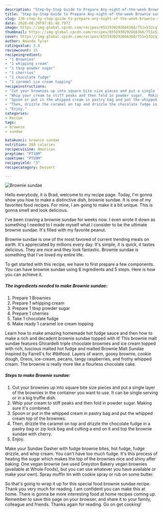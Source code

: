 ```yaml
---
description: "Step-by-Step Guide to Prepare Any-night-of-the-week Brownie sundae"
title: "Step-by-Step Guide to Prepare Any-night-of-the-week Brownie sundae"
slug: 136-step-by-step-guide-to-prepare-any-night-of-the-week-brownie-sundae
date: 2020-08-29T07:01:48.797Z
image: https://img-global.cpcdn.com/recipes/6551930292666368/751x532cq70/brownie-sundae-recipe-main-photo.jpg
thumbnail: https://img-global.cpcdn.com/recipes/6551930292666368/751x532cq70/brownie-sundae-recipe-main-photo.jpg
cover: https://img-global.cpcdn.com/recipes/6551930292666368/751x532cq70/brownie-sundae-recipe-main-photo.jpg
author: Amanda Tyler
ratingvalue: 3.8
reviewcount: 15
recipeingredient:
- "1 Brownies"
- "1 whipping cream"
- "1 tbsp powder sugar"
- "1 cherries"
- "1 chocolate fudge"
- "1 caramel ice cream topping"
recipeinstructions:
- "Cut your brownies up into square bite size pieces and put a single layer of the brownies in the container you want to use. It can be single serving or in a big truffle dish."
- "Whip your cream to stiff peaks and then fold in powder sugar.  Making sure it&#39;s combined."
- "Spoon or put in the whipped cream in pastry bag and put the whipped cream top of the brownies."
- "Then, drizzle the caramel on top and drizzle the chocolate fudge in a pastry bag or zip lock bag and cutting a end on it and top the brownie sundae with  cherry."
- "Enjoy."
categories:
- Recipe
tags:
- brownie
- sundae

katakunci: brownie sundae 
nutrition: 268 calories
recipecuisine: American
preptime: "PT10M"
cooktime: "PT59M"
recipeyield: "3"
recipecategory: Dessert

---
```



![Brownie sundae](https://img-global.cpcdn.com/recipes/6551930292666368/751x532cq70/brownie-sundae-recipe-main-photo.jpg)

Hello everybody, it is Brad, welcome to my recipe page. Today, I'm gonna show you how to make a distinctive dish, brownie sundae. It is one of my favorites food recipes. For mine, I am going to make it a bit unique. This is gonna smell and look delicious.

I&#39;ve been craving a brownie sundae for weeks now. I even wrote it down as something I needed to I made myself what I consider to be the ultimate brownie sundae. It&#39;s filled with my favorite peanut.

Brownie sundae is one of the most favored of current trending meals on earth. It's appreciated by millions every day. It's simple, it is quick, it tastes delicious. They are nice and they look fantastic. Brownie sundae is something that I've loved my entire life.


To get started with this recipe, we have to first prepare a few components. You can have brownie sundae using 6 ingredients and 5 steps. Here is how you can achieve it.

##### The ingredients needed to make Brownie sundae:

1. Prepare 1 Brownies
1. Prepare 1 whipping cream
1. Prepare 1 tbsp powder sugar
1. Prepare 1 cherries
1. Take 1 chocolate fudge
1. Make ready 1 caramel ice cream topping


Learn how to make amazing homemade hot fudge sauce and then how to make a rich and decadent brownie sundae topped with it! This brownie malt sundae features Ghirardelli triple chocolate brownies and ice cream topped with rich, luscious malted hot fudge and malted Brownie Malt Sundae Inspired by Farrell&#39;s for #tbtfood. Layers of warm, gooey brownie, cookie dough, Oreos, ice-cream, pecans, tangy raspberries, and frothy whipped cream. The brownie is really more like a flourless chocolate cake. 

##### Steps to make Brownie sundae:

1. Cut your brownies up into square bite size pieces and put a single layer of the brownies in the container you want to use. It can be single serving or in a big truffle dish.
1. Whip your cream to stiff peaks and then fold in powder sugar.  Making sure it&#39;s combined.
1. Spoon or put in the whipped cream in pastry bag and put the whipped cream top of the brownies.
1. Then, drizzle the caramel on top and drizzle the chocolate fudge in a pastry bag or zip lock bag and cutting a end on it and top the brownie sundae with  cherry.
1. Enjoy.


Make your Sundae Dasher with fudge brownie bites, hot fudge, fudge drizzle, and whip cream. You can&#39;t have too much fudge. It&#39;s this process of heating the sugar which makes the top of the brownies nice and shiny after baking. One vegan brownie (we used Greyston Bakery vegan brownies (available at Whole Foods), but you can use whatever you have available or make your own). Spray muffin tin with cookie spray or rub on some butter. 

So that's going to wrap it up for this special food brownie sundae recipe. Thank you very much for reading. I am confident you can make this at home. There is gonna be more interesting food at home recipes coming up. Remember to save this page on your browser, and share it to your family, colleague and friends. Thanks again for reading. Go on get cooking!
